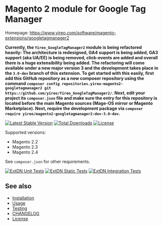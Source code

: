 # Magento 2 module for Google Tag Manager
Homepage: https://www.yireo.com/software/magento-extensions/googletagmanager2

**Currently, the `Yireo_GoogleTagManager2` module is being refactored heavily: The architecture is redesigned, GA4 support is being added, GA3 support (aka UA/EE) is being removed, click-events are added and overall there is a huge extensibility being added. The refactoring will come available under a new major version 3 and the development takes place in the `3.0-dev` branch of this extension. To get started with this easily, first add this GitHub repository as a new composer repository using the command `composer config repositories.yireo-magento2-googletagmanager2 git https://github.com/yireo/Yireo_GoogleTagManager2/`. Next, edit your project its `composer.json` file and make sure the entry for this repository is located before the main Magento sources (Mage-OS mirror or Magento Marketplace). Next, require the development package via `composer require yireo/magento2-googletagmanager2:dev-3.0-dev`.**

[![Latest Stable Version](https://poser.pugx.org/yireo/magento2-googletagmanager2/v)](//packagist.org/packages/yireo/magento2-googletagmanager2) [![Total Downloads](https://poser.pugx.org/yireo/magento2-googletagmanager2/downloads)](//packagist.org/packages/yireo/magento2-googletagmanager2)  [![License](https://poser.pugx.org/yireo/magento2-googletagmanager2/license)](//packagist.org/packages/yireo/magento2-googletagmanager2)


Supported versions:
* Magento 2.2
* Magento 2.3
* Magento 2.4

See `composer.json` for other requirements.

[![ExtDN Unit Tests](https://github.com/yireo/Yireo_GoogleTagManager2/actions/workflows/extdn-unit-tests.yml/badge.svg)](https://github.com/yireo/Yireo_GoogleTagManager2/actions/workflows/extdn-unit-tests.yml)
[![ExtDN Static Tests](https://github.com/yireo/Yireo_GoogleTagManager2/actions/workflows/extdn-static-tests.yml/badge.svg)](https://github.com/yireo/Yireo_GoogleTagManager2/actions/workflows/extdn-static-tests.yml)
[![ExtDN Integration Tests](https://github.com/yireo/Yireo_GoogleTagManager2/actions/workflows/extdn-integration-tests.yml/badge.svg)](https://github.com/yireo/Yireo_GoogleTagManager2/actions/workflows/extdn-integration-tests.yml)


## See also
- [Installation](INSTALL.md)
- [Usage](USAGE.md)
- [Testing](TESTING.md)
- [CHANGELOG](CHANGELOG.md)
- [License](LICENSE.txt)
